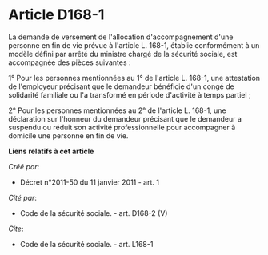 # Article D168-1

La demande de versement de l'allocation d'accompagnement d'une personne en fin de vie prévue à l'article L. 168-1, établie
conformément à un modèle défini par arrêté du ministre chargé de la sécurité sociale, est accompagnée des pièces suivantes : 

1° Pour les personnes mentionnées au 1° de l'article L. 168-1, une attestation de l'employeur précisant que le demandeur
bénéficie d'un congé de solidarité familiale ou l'a transformé en période d'activité à temps partiel ; 

2° Pour les personnes mentionnées au 2° de l'article L. 168-1, une déclaration sur l'honneur du demandeur précisant que le
demandeur a suspendu ou réduit son activité professionnelle pour accompagner à domicile une personne en fin de vie.

**Liens relatifs à cet article**

_Créé par_:

  - Décret n°2011-50 du 11 janvier 2011 - art. 1

_Cité par_:

  - Code de la sécurité sociale. - art. D168-2 (V)

_Cite_:

  - Code de la sécurité sociale. - art. L168-1
